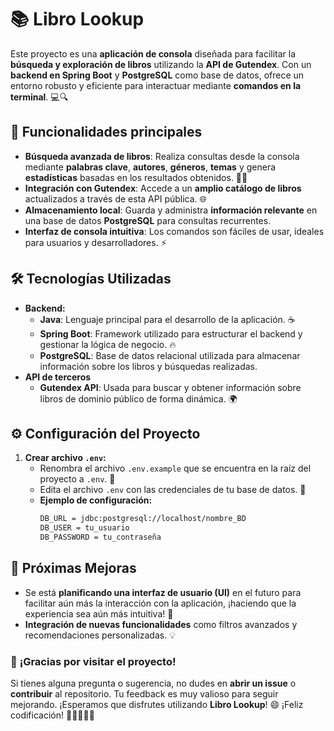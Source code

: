 # 📚 **Libro Lookup**

Este proyecto es una **aplicación de consola** diseñada para facilitar la **búsqueda y exploración de libros** utilizando la **API de Gutendex**. 
Con un **backend en Spring Boot** y **PostgreSQL** como base de datos, ofrece un entorno robusto y eficiente para interactuar mediante **comandos en la terminal**. 💻🔍

## 🔑 **Funcionalidades principales**
- **Búsqueda avanzada de libros**: Realiza consultas desde la consola mediante **palabras clave**, **autores**, **géneros**, **temas** y genera **estadísticas** basadas en los resultados obtenidos. 📖✨
- **Integración con Gutendex**: Accede a un **amplio catálogo de libros** actualizados a través de esta API pública. 🌐
- **Almacenamiento local**: Guarda y administra **información relevante** en una base de datos **PostgreSQL** para consultas recurrentes.
- **Interfaz de consola intuitiva**: Los comandos son fáciles de usar, ideales para usuarios y desarrolladores. ⚡

## 🛠️ **Tecnologías Utilizadas**
- **Backend:**
  - **Java**: Lenguaje principal para el desarrollo de la aplicación. ☕
  - **Spring Boot**: Framework utilizado para estructurar el backend y gestionar la lógica de negocio. 🔥
  - **PostgreSQL**: Base de datos relacional utilizada para almacenar información sobre los libros y búsquedas realizadas.
- **API de terceros**
  - **Gutendex API**: Usada para buscar y obtener información sobre libros de dominio público de forma dinámica. 🌍

## ⚙️ **Configuración del Proyecto**
1. **Crear archivo `.env`:**
   - Renombra el archivo `.env.example` que se encuentra en la raíz del proyecto a `.env`. 📝
   - Edita el archivo `.env` con las credenciales de tu base de datos. 🔑
   - **Ejemplo de configuración:**
     ```bash
     DB_URL = jdbc:postgresql://localhost/nombre_BD
     DB_USER = tu_usuario
     DB_PASSWORD = tu_contraseña
     ```

## 🚀 **Próximas Mejoras**
- Se está **planificando una interfaz de usuario (UI)** en el futuro para facilitar aún más la interacción con la aplicación, ¡haciendo que la experiencia sea aún más intuitiva! 🌟
- **Integración de nuevas funcionalidades** como filtros avanzados y recomendaciones personalizadas. 💡

### 💬 **¡Gracias por visitar el proyecto!**
Si tienes alguna pregunta o sugerencia, no dudes en **abrir un issue** o **contribuir** al repositorio. Tu feedback es muy valioso para seguir mejorando. ¡Esperamos que disfrutes utilizando **Libro Lookup**! 😄
¡Feliz codificación! 🚀👨‍💻👩‍💻
